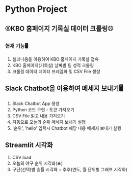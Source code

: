 # Python Project
## ⚾KBO 홈페이지 기록실 데이터 크롤링⚾

### 현재 기능🖥
1. 셀레니움을 이용하여 KBO 홈페이지 기록실 접속
2. KBO 홈페이지(기록실) 날짜별 팀 성적 크롤링
3. 크롤링 데이터 데이터 프레임화 및 CSV File 생성

## Slack Chatbot을 이용하여 메세지 보내기🖥
1. Slack Chatbot App 생성
2. Python 코드 구현 - 토큰 가져오기
3. CSV File 읽고 내용 가져오기
4. 자동으로 오늘의 순위 메세지 보내기 실행
5. '순위', 'hello' 입력시 Chatbot 해당 내용 메세지 보내기 실행

## Streamlit 시각화
1. CSV load
2. 오늘의 야구 순위 시각화(표)
3. 구단(선택)별 승률 시각화 + 추후(연도, 월 단위별 그래프 시각화)
